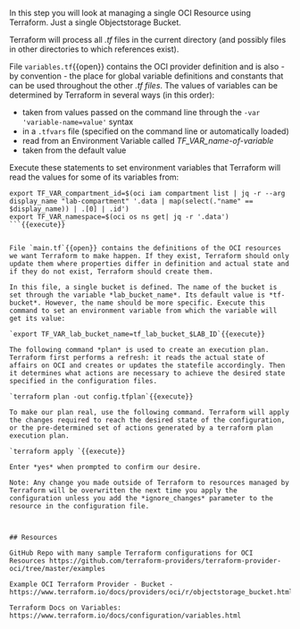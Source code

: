 In this step you will look at managing a single OCI Resource using Terraform. Just a single Objectstorage Bucket.

Terraform will process all *.tf* files in the current directory (and possibly files in other directories to which references exist).

File `variables.tf`{{open}} contains the OCI provider definition and is also - by convention - the place for global variable definitions and constants that can be used throughout the other *.tf files*. The values of variables can be determined by Terraform in several ways (in this order):
* taken from values passed on the command line through the `-var 'variable-name=value'` syntax 
* in a `.tfvars` file (specified on the command line or automatically loaded)
* read from an Environment Variable called *TF_VAR_name-of-variable*
* taken from the default value

Execute these statements to set environment variables that Terraform will read the values for some of its variables from:
```
export TF_VAR_compartment_id=$(oci iam compartment list | jq -r --arg display_name "lab-compartment" '.data | map(select(."name" == $display_name)) | .[0] | .id')
export TF_VAR_namespace=$(oci os ns get| jq -r '.data')
```{{execute}}


File `main.tf`{{open}} contains the definitions of the OCI resources we want Terraform to make happen. If they exist, Terraform should only update them where properties differ in definition and actual state and if they do not exist, Terraform should create them.

In this file, a single bucket is defined. The name of the bucket is set through the variable *lab_bucket_name*. Its default value is *tf-bucket*. However, the name should be more specific. Execute this command to set an environment variable from which the variable will get its value:

`export TF_VAR_lab_bucket_name=tf_lab_bucket_$LAB_ID`{{execute}}

The following command *plan* is used to create an execution plan. Terraform first performs a refresh: it reads the actual state of affairs on OCI and creates or updates the statefile accordingly. Then it determines what actions are necessary to achieve the desired state specified in the configuration files.

`terraform plan -out config.tfplan`{{execute}}

To make our plan real, use the following command. Terraform will apply the changes required to reach the desired state of the configuration, or the pre-determined set of actions generated by a terraform plan execution plan.

`terraform apply `{{execute}}

Enter *yes* when prompted to confirm our desire.

Note: Any change you made outside of Terraform to resources managed by Terraform will be overwritten the next time you apply the configuration unless you add the *ignore_changes* parameter to the resource in the configuration file.



## Resources

GitHub Repo with many sample Terraform configurations for OCI Resources https://github.com/terraform-providers/terraform-provider-oci/tree/master/examples 

Example OCI Terraform Provider - Bucket - https://www.terraform.io/docs/providers/oci/r/objectstorage_bucket.html

Terraform Docs on Variables: https://www.terraform.io/docs/configuration/variables.html 
